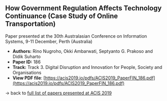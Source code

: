 ## How Government Regulation Affects Technology Continuance (Case Study of Online Transportation)

Paper presented at the 30th Australasian Conference on Information Systems, 9-11 December, Perth (Australia)
- **Authors:** Rino Nugroho, Okki Ambarwati, Septyanto G. Prakoso and Didik Suharto
- **Paper ID:** 186
- **Track:** Track 3. Digital Disruption and Innovation for People, Society and Organisations
- **View PDF file**: [https://acis2019.io/pdfs/ACIS2019_PaperFIN_186.pdf](https://acis2019.io/pdfs/ACIS2019_PaperFIN_186.pdf)

&rarr; back to [full list of papers presented at ACIS 2019](https://acis2019.io/)